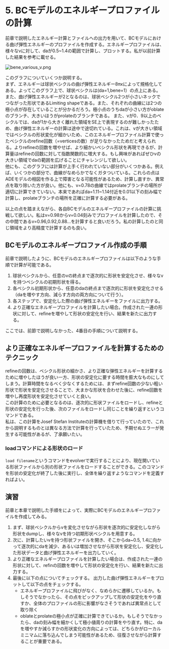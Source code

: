 # 5. BCモデルのエネルギープロファイルの計算
前章で説明したエネルギー計算とファイルへの出力を用いて、BCモデルにおける曲げ弾性エネルギーのプロファイルを作成する。エネルギープロファイルは、様々なvに対して、daが0.5~1.4の範囲で計算し、プロットする。私が以前計算した結果を参考に載せる。

![bene_various_v.png](https://github.com/TakJim/SurfaceEvolver/blob/master/BCenergy/bene_various_v.png "図5-1")

このグラフについていくつか説明する。  
まず、エネルギーは球状ベシクルの曲げ弾性エネルギー8πκによって規格化してある。よってこのグラフ上で、球状ベシクルは(da=1,bene=1）の点上にある。 また、曲げ弾性エネルギーが2となるのは、球状ベシクル2つが小さいネックでつながった形状であるLimiting shapeである。また、それぞれの曲線には2つの極小点が存在していることが分かるだろう。極小点のうちdaが小さい方がoblateのブランチ、大きいほうがprolateのブランチである。
また、vが0．9以上のベシクルでは、daが1から大きく離れた領域をSE上で表現するのが難しかったため、曲げ弾性エネルギーの計算は途中で途切れている。これは、vが大きい領域ではベシクルの形状変化が細かいため、このエネルギープロファイル計算で使ったベシクルのrefine回数（=verticesの数）が足りなかったためだと考えられる。よりrefineの回数を増やせば、より細かいベシクル形状を再現できるが、計算量はrefineの回数に対して指数関数的に増大する。もし興味があればぜひvの大きい領域でdaの範囲を広げることにチャレンジして欲しい。  
他にも、このグラフには計算が上手く行われていない部分がいくつかある。例えば、いくつかの部分で、曲線がなめらかでなくガタついている。これらの点はADEモデルの相図を作る上で障害となる可能性があるため、計算し直すか、異常点を取り除いた方が良い。他にも、v=0.78の曲線ではprolateブランチの場所が適切に計算できていない。本来であればda=1.11~1.14付近を0.01以下の刻み幅で計算し、prolateブランチの場所を正確に計算する必要がある。  

以上の点を踏まえながら、各自BCモデルのエネルギープロファイルの計算に挑戦して欲しい。私はv=0.98からv=0.04刻みでプロファイルを計算したので、その中間であるv=0.96,0.92,0.88...を計算すると良いだろう。私の計算したのと同じ領域をより高精度で計算するのも良い。

## BCモデルのエネルギープロファイル作成の手順

前章で説明したように、BCモデルのエネルギープロファイルは以下のような手順で計算が可能である。

1. 球状ベシクルから、任意のvの終点まで逐次的に形状を安定化させ、様々なvを持つベシクルの初期形状を得る。
1. 各ベシクル初期形状から、任意のdaの終点まで逐次的に形状を安定化させる（daを増やす方向、減らす方向の両方向について行う）。
1. 各ステップで、安定化した際の曲げ弾性エネルギーをファイルに出力する。  
1. より正確なエネルギープロファイルを計算したい場合。作成された一連の形状に対して、refineを増やして形状の安定化を行い、結果を新たに出力する。

ここでは、前節で説明しなかった、4番目の手順について説明する。

## より正確なエネルギープロファイルを計算するためのテクニック

refineの回数は、ベシクル形状の細かさ、より正確な弾性エネルギーを計算するために増やしたほうが良い一方、形状の安定化に要する時間を膨大なものにしてしまう。計算時間をなるべく少なくするためには、まずrefine回数の少ない粗い形状で形状を安定化させることで、大まかな形状を合わせた後に、refine回数を増やし再度形状を安定化させていくと良い。  
この計算のために必要となるのは、逐次的に形状ファイルをロードし、refineと形状の安定化を行った後、次のファイルをロードし同じことを繰り返すというコマンドである。  
私は、この計算をJosef Stefan Instituteの計算機を借りて行っていたので、これから説明するものとは異なる方法で計算を行っていたため、予期せぬエラーが発生する可能性があるが、了承願いたい。  

### loadコマンドによる形状のロード
`load filename`というコマンドをevolverで実行することにより、現在開いている形状ファイルから別の形状ファイルをロードすることができる。このコマンドを形状の安定化が終了した後に実行し、全体を繰り返すようなコマンドを定義すればよい。

## 演習
前章と本章で説明した手順をによって、実際にBCモデルのエネルギープロファイルを作成してみる。  
1. まず、球状ベシクルからvを変化させながら形状を逐次的に安定化しながら形状をdumpし、様々なvを持つ初期形状ベシクルを用意する。  
1. 次に、計算したいvを持つ形状ファイルを開き、そこからda~0.5, 1.4に向かって逐次的にdaを減少、あるいは増加させながら形状を安定化し、安定化した形状データと曲げ弾性エネルギーを出力していく。
1. より正確なエネルギープロファイルを計算したい場合は、作成された一連の形状に対して、refinの回数を増やして形状の安定化を行い、結果を新たに出力する。
1. 最後に以下の点についてチェックする。
出力した曲げ弾性エネルギーをプロットして以下の点をチェックする。
    - エネルギープロファイルに飛びがなく、なめらかに遷移しているか。もしそうでなかったら、その点をピックアップして形状の安定化をやり直すか、全体のプロファイルの形に影響がなさそうであれば異常点として取り除く
    - oblateとprolateの極小点が正確に計算できているか。もしそうでなかったら、daの刻み幅を細かくして極小値周りの計算をやり直す。特に、daを増やすか減らすかの形状変化の方向によっては、どちらかがローカルミニマムに落ち込んでしまう可能性があるため、往復させながら計算することが重要である。


